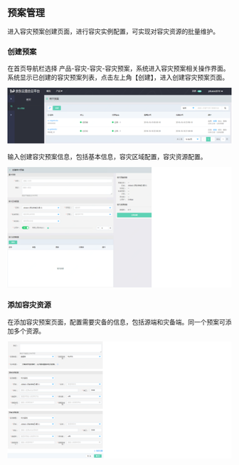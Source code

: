  ## 预案管理
进入容灾预案创建页面，进行容灾实例配置，可实现对容灾资源的批量维护。

 ### 创建预案
 在首页导航栏选择 产品-容灾-容灾-容灾预案，系统进入容灾预案相关操作界面。系统显示已创建的容灾预案列表，点击左上角【创建】，进入创建容灾预案页面。
 
![创建实例](../../../../image/JD-Cloud-Mesh/create-plan.png)

输入创建容灾预案信息，包括基本信息，容灾区域配置，容灾资源配置。

![创建实例](../../../../image/JD-Cloud-Mesh/create-plan1.png)

### 添加容灾资源

在添加容灾预案页面，配置需要灾备的信息，包括源端和灾备端。同一个预案可添加多个资源。

![创建实例](../../../../image/JD-Cloud-Mesh/tianjiaziyuan.png)
